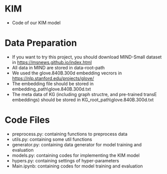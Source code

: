 # KIM
- Code of our KIM model

# Data Preparation
- If you want to try this project, you should download MIND-Small dataset in https://msnews.github.io/index.html
- All data in MIND are stored in data-root-path
- We used the glove.840B.300d embedding vecrors in https://nlp.stanford.edu/projects/glove/
- The embedding file should be stored in embedding\_path\glove.840B.300d.txt
- The meta data of KG (including graph structre, and pre-trained transE embeddings) should be stored in KG\_root\_path\glove.840B.300d.txt

# Code Files
- preprocess.py: containing functions to preprocess data
- utils.py: containing some util functions
- generator.py: containing data generator for model training and evaluation
- models.py: containing codes for implementing the KIM model
- hypers.py: containing settings of hyper-parameters
- Main.ipynb: containing codes for model training and evaluation

